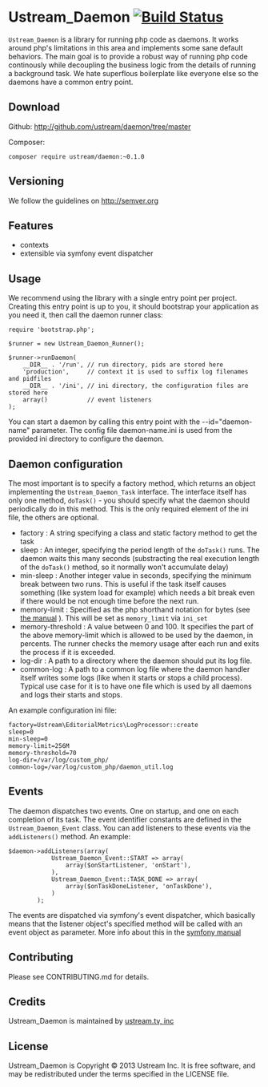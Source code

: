 Ustream_Daemon [![Build Status](https://secure.travis-ci.org/ustream/daemon.png)](http://travis-ci.org/ustream/daemon?branch=master)
============

`Ustream_Daemon` is a library for running php code as daemons. It works around php's limitations in this area and
implements some sane default behaviors. The main goal is to provide a robust way of running php code continously while
decoupling the business logic from the details of running a background task. We hate superflous boilerplate like everyone
else so the daemons have a common entry point.

Download
--------

Github: http://github.com/ustream/daemon/tree/master

Composer:

    composer require ustream/daemon:~0.1.0


Versioning
----------

We follow the guidelines on http://semver.org

Features
--------

* contexts
* extensible via symfony event dispatcher

Usage
-----

We recommend using the library with a single entry point per project. Creating this entry point is up to you, it should
bootstrap your application as you need it, then call the daemon runner class:
```
require 'bootstrap.php';

$runner = new Ustream_Daemon_Runner();

$runner->runDaemon(
	__DIR__ . '/run', // run directory, pids are stored here
	'production',     // context it is used to suffix log filenames and pidfiles
	__DIR__ . '/ini', // ini directory, the configuration files are stored here
	array()           // event listeners
);
```

You can start a daemon by calling this entry point with the --id="daemon-name" parameter. The config file daemon-name.ini is
used from the provided ini directory to configure the daemon.

Daemon configuration
--------------------

The most important is to specify a factory method, which returns an object implementing the `Ustream_Daemon_Task` interface. The interface itself has only one method, `doTask()` - you should specify what the daemon should periodically do in this method. This is the only required element of the ini file, the others are optional.

* factory : A string specifying a class and static factory method to get the task
* sleep : An integer, specifying the period length of the `doTask()` runs. The daemon waits this many seconds (substracting the real execution length of the `doTask()` method, so it normally won't accumulate delay)
* min-sleep : Another integer value in seconds, specifying the minimum break between two runs. This is useful if the task itself causes something (like system load for example) which needs a bit break even if there would be not enough time before the next run.
* memory-limit : Specified as the php shorthand notation for bytes (see [the manual](http://hu1.php.net/manual/en/faq.using.php#faq.using.shorthandbytes) ). This will be set as `memory_limit` via `ini_set`
* memory-threshold : A value between 0 and 100. It specifies the part of the above memory-limit which is allowed to be used by the daemon, in percents. The runner checks the memory usage after each run and exits the process if it is exceeded.
* log-dir : A path to a directory where the daemon should put its log file.
* common-log : A path to a common log file where the daemon handler itself writes some logs (like when it starts or stops a child process). Typical use case for it is to have one file which is used by all daemons and logs their starts and stops.

An example configuration ini file:
```
factory=Ustream\EditorialMetrics\LogProcessor::create
sleep=0
min-sleep=0
memory-limit=256M
memory-threshold=70
log-dir=/var/log/custom_php/
common-log=/var/log/custom_php/daemon_util.log
```

Events
------

The daemon dispatches two events. One on startup, and one on each completion of its task. The event identifier constants are defined in the `Ustream_Daemon_Event` class. You can add listeners to these events via the `addListeners()` method. An example:

```
$daemon->addListeners(array(
			Ustream_Daemon_Event::START => array(
				array($onStartListener, 'onStart'),
			),
			Ustream_Daemon_Event::TASK_DONE => array(
				array($onTaskDoneListener, 'onTaskDone'),
			)
		);
```

The events are dispatched via symfony's event dispatcher, which basically means that the  listener object's specified method will be called with an event object as parameter. More info about this in the [symfony manual](http://symfony.com/doc/current/components/event_dispatcher/introduction.html)

Contributing
------------

Please see CONTRIBUTING.md for details.

Credits
-------

Ustream_Daemon is maintained by [ustream.tv, inc](http://ustream.tv/)

License
-------

Ustream_Daemon is Copyright © 2013 Ustream Inc. It is free software, and may be redistributed under the terms specified in the LICENSE file.